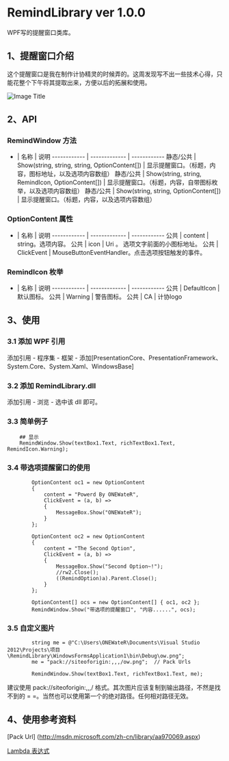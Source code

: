 RemindLibrary ver 1.0.0
=============

WPF写的提醒窗口类库。

1、提醒窗口介绍
-----------------------------------  

这个提醒窗口是我在制作计协精灵的时候弄的。这周发现写不出一些技术心得，只能花整个下午将其提取出来，方便以后的拓展和使用。

![Image Title](http://onewater2012.farbox.com/_image/2014-03-08/21-12-35.jpg)

2、API
-----------------------------------

### RemindWindow 方法

  * | 名称 | 说明
    ------------ | ------------- | ------------
    静态/公共 | Show(string, string, string, OptionContent[])  | 显示提醒窗口。（标题，内容，图标地址，以及选项内容数组）
    静态/公共 | Show(string, string, RemindIcon, OptionContent[])  | 显示提醒窗口。（标题，内容，自带图标枚举，以及选项内容数组）
    静态/公共 | Show(string, string, OptionContent[])  | 显示提醒窗口。（标题，内容，以及选项内容数组）
        
### OptionContent 属性

  * | 名称 | 说明
    ------------ | ------------- | ------------
    公共 | content  | string。选项内容。
    公共 | icon  | Uri 。 选项文字前面的小图标地址。
    公共 | ClickEvent  | MouseButtonEventHandler。点击选项按钮触发的事件。
    

### RemindIcon 枚举
  * | 名称 | 说明
    ------------ | ------------- | ------------
    公共 | DefaultIcon  | 默认图标。
    公共 | Warning  | 警告图标。
    公共 | CA  | 计协logo
    
3、使用
-----------------------------------
### 3.1 添加 WPF 引用

添加引用 - 程序集 - 框架 - 添加[PresentationCore、PresentationFramework、System.Core、System.Xaml、WindowsBase]

### 3.2 添加 RemindLibrary.dll

添加引用 - 浏览 - 选中该 dll 即可。

### 3.3 简单例子

        ## 显示
        RemindWindow.Show(textBox1.Text, richTextBox1.Text, RemindIcon.Warning);
        
### 3.4 带选项提醒窗口的使用

            OptionContent oc1 = new OptionContent
            {
                content = "Powerd By ONEWateR",
                ClickEvent = (a, b) =>
                {
                    MessageBox.Show("ONEWateR");
                }
            };

            OptionContent oc2 = new OptionContent
            {
                content = "The Second Option",
                ClickEvent = (a, b) =>
                {
                    MessageBox.Show("Second Option~!");
                    //rw2.Close();
                    ((RemindOption)a).Parent.Close();
                }
            };

            OptionContent[] ocs = new OptionContent[] { oc1, oc2 };
            RemindWindow.Show("带选项的提醒窗口", "内容......", ocs);
            
### 3.5 自定义图片

            string me = @"C:\Users\ONEWateR\Documents\Visual Studio 2012\Projects\项目\RemindLibrary\WindowsFormsApplication1\bin\Debug\ow.png";
            me = "pack://siteoforigin:,,,/ow.png";  // Pack Urls

            RemindWindow.Show(textBox1.Text, richTextBox1.Text, me);
            
建议使用 pack://siteoforigin:,,,/ 格式。其次图片应该复制到输出路径，不然是找不到的 = =。当然也可以使用第一个的绝对路径。任何相对路径无效。

4、使用参考资料
-----------------------------------
[Pack Url] (http://msdn.microsoft.com/zh-cn/library/aa970069.aspx)

[Lambda 表达式](http://msdn.microsoft.com/zh-cn/library/bb397687.aspx)
